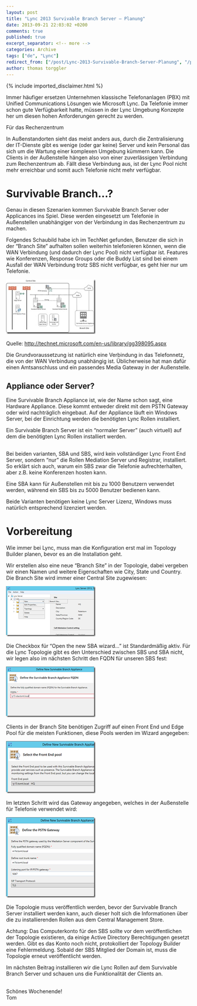 ```yaml
---
layout: post
title: "Lync 2013 Survivable Branch Server – Planung"
date: 2013-09-21 22:03:02 +0200
comments: true
published: true
excerpt_separator: <!-- more -->
categories: Archive
tags: ["de", "Lync"]
redirect_from: ["/post/Lync-2013-Survivable-Branch-Server-Planung", "/post/lync-2013-survivable-branch-server-planung"]
author: thomas torggler
---
```

<!-- more -->
{% include imported_disclaimer.html %}
<p></p>  <p></p>  <p>Immer häufiger ersetzen Unternehmen klassische Telefonanlagen (PBX) mit Unified Communications Lösungen wie Microsoft Lync. Da Telefonie immer schon gute Verfügbarkeit hatte, müssen in der Lync Umgebung Konzepte her um diesen hohen Anforderungen gerecht zu werden.</p>  <p>Für das Rechenzentrum </p>  <p>In Außenstandorten sieht das meist anders aus, durch die Zentralisierung der IT-Dienste gibt es wenige (oder gar keine) Server und kein Personal das sich um die Wartung einer komplexen Umgebung kümmern kann. Die Clients in der Außenstelle hängen also von einer zuverlässigen Verbindung zum Rechenzentrum ab. Fällt diese Verbindung aus, ist der Lync Pool nicht mehr erreichbar und somit auch Telefonie nicht mehr verfügbar.</p>  <h1>Survivable Branch…?</h1>  <p>Genau in diesen Szenarien kommen Survivable Branch Server oder Applicances ins Spiel. Diese werden eingesetzt um Telefonie in Außenstellen unabhängiger von der Verbindung in das Rechenzentrum zu machen.</p>  <p>Folgendes Schaubild habe ich im TechNet gefunden, Benutzer die sich in der “Branch Site” aufhalten sollen weiterhin telefonieren können, wenn die WAN Verbindung (und dadurch der Lync Pool) nicht verfügbar ist. Features wie Konferenzen, Response Groups oder die Buddy List sind bei einem Ausfall der WAN Verbindung trotz SBS nicht verfügbar, es geht hier nur um Telefonie.</p>  <p><a href="/assets/clip_image001.jpg"><img title="clip_image001" style="border-left-width: 0px; border-right-width: 0px; border-bottom-width: 0px; display: inline; border-top-width: 0px" border="0" alt="clip_image001" src="/assets/clip_image001_thumb.jpg" width="244" height="149" /></a></p>  <p>Quelle: <a title="http://technet.microsoft.com/en-us/library/gg398095.aspx" href="http://technet.microsoft.com/en-us/library/gg398095.aspx">http://technet.microsoft.com/en-us/library/gg398095.aspx</a></p>  <p>Die Grundvoraussetzung ist natürlich eine Verbindung in das Telefonnetz, die von der WAN Verbindung unabhängig ist. Üblicherweise hat man dafür einen Amtsanschluss und ein passendes Media Gateway in der Außenstelle. </p>  <h2>Appliance oder Server?</h2>  <p>Eine Survivable Branch Appliance ist, wie der Name schon sagt, eine Hardware Appliance. Diese kommt entweder direkt mit dem PSTN Gateway oder wird nachträglich eingebaut. Auf der Appliance läuft ein Windows Server, bei der Einrichtung werden die benötigten Lync Rollen installiert.</p>  <p>Ein Survivable Branch Server ist ein “normaler Server” (auch virtuell) auf dem die benötigten Lync Rollen installiert werden.</p>  <h2></h2>  <p>Bei beiden varianten, SBA und SBS, wird kein vollständiger Lync Front End Server, sondern “nur” die Rollen Mediation Server und Registrar, installiert. So erklärt sich auch, warum ein SBS zwar die Telefonie aufrechterhalten, aber z.B. keine Konferenzen hosten kann.</p>  <p>Eine SBA kann für Außenstellen mit bis zu 1000 Benutzern verwendet werden, während ein SBS bis zu 5000 Benutzer bedienen kann.</p>  <p>Beide Varianten benötigen keine Lync Server Lizenz, Windows muss natürlich entsprechend lizenziert werden.</p>  <h1>Vorbereitung</h1>  <p>Wie immer bei Lync, muss man die Konfiguration erst mal im Topology Builder planen, bevor es an die Installation geht.</p>  <p>Wir erstellen also eine neue “Branch Site” in der Topologie, dabei vergeben wir einen Namen und weitere Eigenschaften wie City, State und Country. Die Branch Site wird immer einer Central Site zugewiesen:</p>  <p><a href="/assets/image_569.png"><img title="image" style="border-left-width: 0px; border-right-width: 0px; border-bottom-width: 0px; display: inline; border-top-width: 0px" border="0" alt="image" src="/assets/image_thumb_567.png" width="244" height="137" /></a></p>  <p>Die Checkbox für “Open the new SBA wizard…” ist Standardmäßig aktiv. Für die Lync Topologie gibt es den Unterschied zwischen SBS und SBA nicht, wir legen also im nächsten Schritt den FQDN für unseren SBS fest:</p>  <p><a href="/assets/image_570.png"><img title="image" style="border-left-width: 0px; border-right-width: 0px; border-bottom-width: 0px; display: inline; border-top-width: 0px" border="0" alt="image" src="/assets/image_thumb_568.png" width="244" height="138" /></a> </p>  <p>Clients in der Branch Site benötigen Zugriff auf einen Front End und Edge Pool für die meisten Funktionen, diese Pools werden im Wizard angegeben:</p>  <p><a href="/assets/image_571.png"><img title="image" style="border-left-width: 0px; border-right-width: 0px; border-bottom-width: 0px; display: inline; border-top-width: 0px" border="0" alt="image" src="/assets/image_thumb_569.png" width="244" height="142" /></a> </p>  <p>Im letzten Schritt wird das Gateway angegeben, welches in der Außenstelle für Telefonie verwendet wird:</p>  <p><a href="/assets/image_572.png"><img title="image" style="border-left-width: 0px; border-right-width: 0px; border-bottom-width: 0px; display: inline; border-top-width: 0px" border="0" alt="image" src="/assets/image_thumb_570.png" width="244" height="219" /></a>&#160;</p>  <p>Die Topologie muss veröffentlich werden, bevor der Survivable Branch Server installiert werden kann, auch dieser holt sich die Informationen über die zu installierenden Rollen aus dem Central Management Store. </p>  <p>Achtung: Das Computerkonto für den SBS sollte vor dem veröffentlichen der Topologie existieren, da einige Active Directory Berechtigungen gesetzt werden. Gibt es das Konto noch nicht, protokolliert der Topology Builder eine Fehlermeldung. Sobald der SBS Mitglied der Domain ist, muss die Topologie erneut veröffentlicht werden.</p>  <p>Im nächsten Beitrag installieren wir die Lync Rollen auf dem Survivable Branch Server und schauen uns die Funktionalität der Clients an.</p>  <p>   <br />Schönes Wochenende!    <br />Tom</p>

